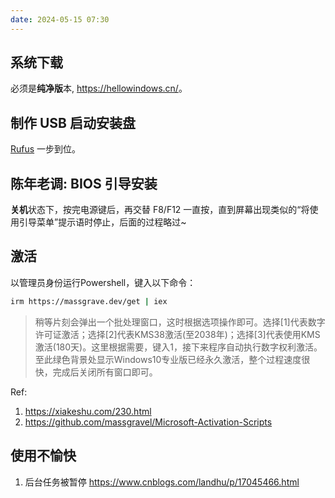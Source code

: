 ```yaml
---
date: 2024-05-15 07:30
---
```


## 系统下载

必须是**纯净版**本, <https://hellowindows.cn/>。



## 制作 USB 启动安装盘

[Rufus](https://rufus.ie/zh/) 一步到位。



## 陈年老调: BIOS 引导安装


**关机**状态下，按完电源键后，再交替 F8/F12 一直按，直到屏幕出现类似的“将使用引导菜单”提示语时停止，后面的过程略过~



## 激活

以管理员身份运行Powershell，键入以下命令：

```bash
irm https://massgrave.dev/get | iex
```

> 稍等片刻会弹出一个批处理窗口，这时根据选项操作即可。选择[1]代表数字许可证激活；选择[2]代表KMS38激活(至2038年)；选择[3]代表使用KMS激活(180天)。这里根据需要，键入1，接下来程序自动执行数字权利激活。至此绿色背景处显示Windows10专业版已经永久激活，整个过程速度很快，完成后关闭所有窗口即可。

Ref: 
1. <https://xiakeshu.com/230.html>
2. <https://github.com/massgravel/Microsoft-Activation-Scripts>


## 使用不愉快

1. 后台任务被暂停 https://www.cnblogs.com/landhu/p/17045466.html